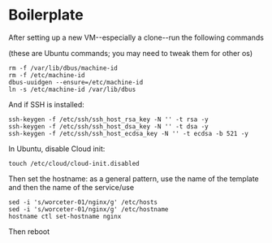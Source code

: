 # Boilerplate

After setting up a new VM--especially a clone--run the following commands

(these are Ubuntu commands; you may need to tweak them for other os)

```
rm -f /var/lib/dbus/machine-id
rm -f /etc/machine-id
dbus-uuidgen --ensure=/etc/machine-id
ln -s /etc/machine-id /var/lib/dbus
```

And if  SSH is installed:

```
ssh-keygen -f /etc/ssh/ssh_host_rsa_key -N '' -t rsa -y
ssh-keygen -f /etc/ssh/ssh_host_dsa_key -N '' -t dsa -y
ssh-keygen -f /etc/ssh/ssh_host_ecdsa_key -N '' -t ecdsa -b 521 -y
```

In Ubuntu, disable Cloud init:

```
touch /etc/cloud/cloud-init.disabled
```

Then set the hostname: as a general pattern, use the name of the template and then the name of the service/use

```
sed -i 's/worceter-01/nginx/g' /etc/hosts
sed -i 's/worceter-01/nginx/g' /etc/hostname
hostname ctl set-hostname nginx
```

Then reboot
